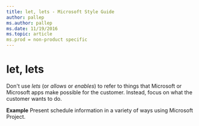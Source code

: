 ```yaml
---
title: let, lets - Microsoft Style Guide
author: pallep
ms.author: pallep
ms.date: 11/19/2016
ms.topic: article
ms.prod = non-product specific
---
```


# let, lets

Don't use *lets* (or *allows* or *enables*) to refer to things that Microsoft or Microsoft apps make possible for the customer. Instead, focus on what the customer wants to do.

**Example** Present schedule information in a variety of ways using Microsoft Project.
